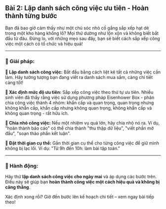 ## Bài 2: Lập danh sách công việc ưu tiên - Hoàn thành từng bước

Bạn đã bao giờ cảm thấy như một chú sóc nhỏ cố gắng sắp xếp hạt dẻ trong một kho hàng khổng lồ? Mọi thứ dường như lộn xộn và không biết bắt đầu từ đâu. Đừng lo, với những mẹo sau đây, bạn sẽ biết cách sắp xếp công việc một cách có tổ chức và hiệu quả!

---

### 📌 Giải pháp:

**🔹 Lập danh sách công việc:**
Bắt đầu bằng cách liệt kê tất cả những việc cần làm. Hãy tưởng tượng bạn đang viết ra danh sách mua sắm, càng chi tiết càng tốt!

**🔹 Xác định mức độ ưu tiên:**
Sắp xếp công việc theo thứ tự ưu tiên. Nhiều sinh viên đã thấy rằng việc sử dụng phương pháp Eisenhower Box - phân chia công việc thành 4 nhóm: khẩn cấp và quan trọng, quan trọng nhưng không khẩn cấp, khẩn cấp nhưng không quan trọng, không khẩn cấp và không quan trọng - rất hữu ích.

**🔹 Chia nhỏ công việc:**
Nếu một nhiệm vụ quá lớn, hãy chia nhỏ nó ra. Ví dụ, "hoàn thành báo cáo" có thể chia thành "thu thập dữ liệu", "viết phần mở đầu", "soạn thảo phần kết luận".

**🔹 Đặt thời gian cụ thể:**
Gắn thời gian cụ thể cho từng công việc để giữ mình không bị lạc lối. Ví dụ: "Từ 9h đến 10h: làm bài tập toán."

---

### 🚀 Hành động:

Hãy thử **lập danh sách công việc cho ngày mai** và áp dụng các bước trên. Điều này sẽ giúp bạn **hoàn thành công việc một cách hiệu quả và không bị căng thẳng**.

Xác định xong rồi? Giờ đến bước lên kế hoạch chi tiết – xem ngay bài tiếp theo!